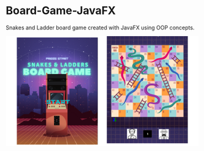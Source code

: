 # Board-Game-JavaFX

Snakes and Ladder board game created with JavaFX using OOP concepts.

![Alt Text](https://github.com/SheharaP/Board-Game-JavaFX/blob/master/borad-game-javafx.png)
